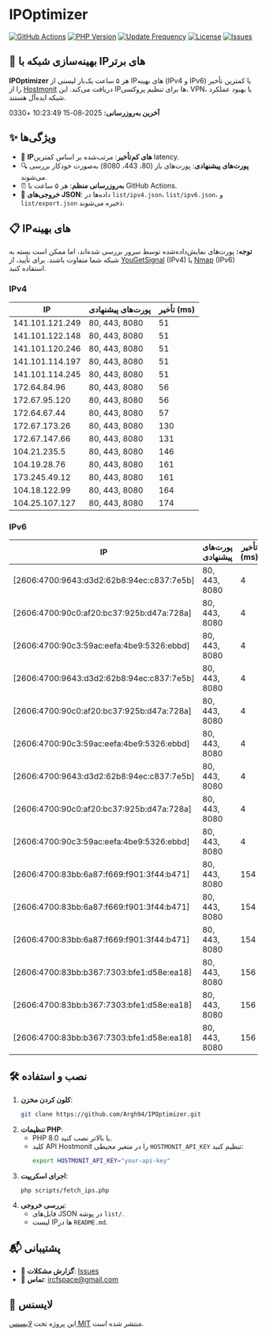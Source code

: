 # IPOptimizer

[![GitHub Actions](https://github.com/Argh94/IPOptimizer/workflows/IPOptimizer/badge.svg)](https://github.com/Argh94/IPOptimizer/actions)
[![PHP Version](https://img.shields.io/badge/PHP-8.0-blue)](https://www.php.net)
[![Update Frequency](https://img.shields.io/badge/Updates-Every%205%20Hours-green)](https://github.com/Argh94/IPOptimizer)
[![License](https://img.shields.io/badge/License-MIT-yellow)](https://opensource.org/licenses/MIT)
[![Issues](https://img.shields.io/github/issues/Argh94/IPOptimizer)](https://github.com/Argh94/IPOptimizer/issues)

## 🚀 بهینه‌سازی شبکه با IPهای برتر

**IPOptimizer** هر ۵ ساعت یک‌بار لیستی از IPهای بهینه (IPv4 و IPv6) با کمترین تأخیر را از [Hostmonit](https://hostmonit.com/) دریافت می‌کند. این IPها برای تنظیم پروکسی، VPN، یا بهبود عملکرد شبکه ایده‌آل هستند.

**آخرین به‌روزرسانی:** 2025-08-15 10:23:49 +0330

## ✨ ویژگی‌ها
- 📡 **IPهای کم‌تأخیر**: مرتب‌شده بر اساس کمترین latency.
- 🔍 **پورت‌های پیشنهادی**: پورت‌های باز (80، 443، 8080) به‌صورت خودکار بررسی می‌شوند.
- ⏰ **به‌روزرسانی منظم**: هر ۵ ساعت با GitHub Actions.
- 📄 **خروجی‌های JSON**: داده‌ها در `list/ipv4.json`، `list/ipv6.json`، و `list/export.json` ذخیره می‌شوند.

## 📋 IPهای بهینه

**توجه:** پورت‌های نمایش‌داده‌شده توسط سرور بررسی شده‌اند، اما ممکن است بسته به شبکه شما متفاوت باشند. برای تأیید، از [YouGetSignal](https://www.yougetsignal.com/tools/open-ports/) (IPv4) یا [Nmap](https://nmap.org/) (IPv6) استفاده کنید.

### IPv4
| IP | پورت‌های پیشنهادی | تأخیر (ms) |
|----|-------------------|------------|
| 141.101.121.249 | 80, 443, 8080 | 51 |
| 141.101.122.148 | 80, 443, 8080 | 51 |
| 141.101.120.246 | 80, 443, 8080 | 51 |
| 141.101.114.197 | 80, 443, 8080 | 51 |
| 141.101.114.245 | 80, 443, 8080 | 51 |
| 172.64.84.96 | 80, 443, 8080 | 56 |
| 172.67.95.120 | 80, 443, 8080 | 56 |
| 172.64.67.44 | 80, 443, 8080 | 57 |
| 172.67.173.26 | 80, 443, 8080 | 130 |
| 172.67.147.66 | 80, 443, 8080 | 131 |
| 104.21.235.5 | 80, 443, 8080 | 146 |
| 104.19.28.76 | 80, 443, 8080 | 161 |
| 173.245.49.12 | 80, 443, 8080 | 161 |
| 104.18.122.99 | 80, 443, 8080 | 164 |
| 104.25.107.127 | 80, 443, 8080 | 174 |

### IPv6
| IP | پورت‌های پیشنهادی | تأخیر (ms) |
|----|-------------------|------------|
| [2606:4700:9643:d3d2:62b8:94ec:c837:7e5b] | 80, 443, 8080 | 4 |
| [2606:4700:90c0:af20:bc37:925b:d47a:728a] | 80, 443, 8080 | 4 |
| [2606:4700:90c3:59ac:eefa:4be9:5326:ebbd] | 80, 443, 8080 | 4 |
| [2606:4700:9643:d3d2:62b8:94ec:c837:7e5b] | 80, 443, 8080 | 4 |
| [2606:4700:90c0:af20:bc37:925b:d47a:728a] | 80, 443, 8080 | 4 |
| [2606:4700:90c3:59ac:eefa:4be9:5326:ebbd] | 80, 443, 8080 | 4 |
| [2606:4700:9643:d3d2:62b8:94ec:c837:7e5b] | 80, 443, 8080 | 4 |
| [2606:4700:90c0:af20:bc37:925b:d47a:728a] | 80, 443, 8080 | 4 |
| [2606:4700:90c3:59ac:eefa:4be9:5326:ebbd] | 80, 443, 8080 | 4 |
| [2606:4700:83bb:6a87:f669:f901:3f44:b471] | 80, 443, 8080 | 154 |
| [2606:4700:83bb:6a87:f669:f901:3f44:b471] | 80, 443, 8080 | 154 |
| [2606:4700:83bb:6a87:f669:f901:3f44:b471] | 80, 443, 8080 | 154 |
| [2606:4700:83bb:b367:7303:bfe1:d58e:ea18] | 80, 443, 8080 | 156 |
| [2606:4700:83bb:b367:7303:bfe1:d58e:ea18] | 80, 443, 8080 | 156 |
| [2606:4700:83bb:b367:7303:bfe1:d58e:ea18] | 80, 443, 8080 | 156 |

## 🛠️ نصب و استفاده
1. **کلون کردن مخزن**:
   ```bash
   git clone https://github.com/Argh94/IPOptimizer.git
   ```
2. **تنظیمات PHP**:
   - PHP 8.0 یا بالاتر نصب کنید.
   - کلید API Hostmonit را در متغیر محیطی `HOSTMONIT_API_KEY` تنظیم کنید:
     ```bash
     export HOSTMONIT_API_KEY="your-api-key"
     ```
3. **اجرای اسکریپت**:
   ```bash
   php scripts/fetch_ips.php
   ```
4. **بررسی خروجی**:
   - فایل‌های JSON در پوشه `list/`.
   - لیست IPها در `README.md`.

## 📬 پشتیبانی
- 🐛 **گزارش مشکلات**: [Issues](https://github.com/Argh94/IPOptimizer/issues)
- 📧 **تماس**: [ircfspace@gmail.com](mailto:ircfspace@gmail.com)

## 📄 لایسنس
این پروژه تحت [لایسنس MIT](https://github.com/Argh94/HandWave/blob/main/LICENCE) منتشر شده است.
